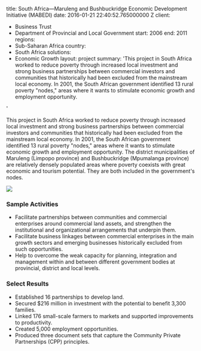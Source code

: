 
title: South Africa—Maruleng and Bushbuckridge Economic Development Initiative (MABEDI)
date: 2016-01-21 22:40:52.765000000 Z
client:
- Business Trust
- Department of Provincial and Local Government
start: 2006
end: 2011
regions:
- Sub-Saharan Africa
country:
- South Africa
solutions:
- Economic Growth
layout: project
summary: 'This project in South Africa worked to reduce poverty through increased
  local investment and strong business partnerships between commercial investors and
  communities that historically had been excluded from the mainstream local economy.
  In 2001, the South African government identified 13 rural poverty "nodes," areas
  where it wants to stimulate economic growth and employment opportunity.

'


This project in South Africa worked to reduce poverty through increased local investment and strong business partnerships between commercial investors and communities that historically had been excluded from the mainstream local economy. In 2001, the South African government identified 13 rural poverty "nodes," areas where it wants to stimulate economic growth and employment opportunity. The district municipalities of Maruleng (Limpopo province) and Bushbuckridge (Mpumalanga province) are relatively densely populated areas where poverty coexists with great economic and tourism potential. They are both included in the government's nodes.

![][1]

###  Sample Activities

* Facilitate partnerships between communities and commercial enterprises around commercial land assets, and strengthen the institutional and organizational arrangements that underpin them.
* Facilitate business linkages between commercial enterprises in the main growth sectors and emerging businesses historically excluded from such opportunities.
* Help to overcome the weak capacity for planning, integration and management within and between different government bodies at provincial, district and local levels.

###  Select Results

* Established 16 partnerships to develop land.
* Secured $216 million in investment with the potential to benefit 3,300 families.
* Linked 176 small-scale farmers to markets and supported improvements to productivity.
* Created 5,000 employment opportunities.
* Produced three document sets that capture the Community Private Partnerships (CPP) principles.

[1]: https://assetify-dai.com/projects/MABEDI.jpg
